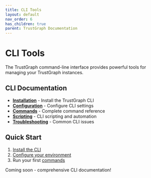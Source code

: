 ```yaml
---
title: CLI Tools
layout: default
nav_order: 6
has_children: true
parent: TrustGraph Documentation
---
```


# CLI Tools

The TrustGraph command-line interface provides powerful tools for managing your TrustGraph instances.

## CLI Documentation

- **[Installation](installation.md)** - Install the TrustGraph CLI
- **[Configuration](configuration.md)** - Configure CLI settings
- **[Commands](commands/)** - Complete command reference
- **[Scripting](scripting.md)** - CLI scripting and automation
- **[Troubleshooting](troubleshooting.md)** - Common CLI issues

## Quick Start

1. [Install the CLI](installation.md)
2. [Configure your environment](configuration.md)
3. Run your first [commands](commands/)

Coming soon - comprehensive CLI documentation!